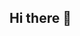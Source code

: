 ## Hi there 👋

<!--
**Xandeers/Xandeers** is a ✨ _special_ ✨ repository because its `README.md` (this file) appears on your GitHub profile.

Here are some ideas to get you started:
I'm currently a student with a passion for cybersecurity. Always curious and eager to learn, I'm exploring the different facets of this field both through my studies and through self-taught learning.
On my GitHub, I regularly share my projects and learning progress. These include practical exercises, scripts, tools I've developed and research I've carried out to deepen my skills. My aim is to document my progress and exchange with other enthusiasts and professionals in the field.
I firmly believe in the importance of sharing knowledge, and this approach allows me not only to progress, but also to contribute, in my own way, to the cybersecurity community.

### 👨‍💻: About Me :

- 📚 I'm student at University of Claude Bernard Lyon 1 in the computeur science sector 
- 🔭 I’m currently working on developing my skills
- 🌐 I’m currently learning the fundamentals of cybersecurity 
